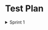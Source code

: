 
# Test Plan
<details><summary>Sprint 1</summary>
  
| Feature to be tested | Approach | Testing task  | Schedule | Pass/Fail |
| --- | --- | ---  | --- | --- |
| Functionality for the login username and password. | Manual testing | Username and password must be entered in the login form. | 26-27 feb'22 | Pass |
| Functionality of the registration page and the specifications for the various fields. | Manual testing | Click on signup page and try signing up with username and password  | 26-27 feb'22 | Pass |
| Link between sign up page and login page after filling out the sign up details | Manual testing | After registering, it should go to the sign-in page and allow users to log in using their new login information. | 26-27 feb'22 | Pass |
<p>
</p>
</details>
